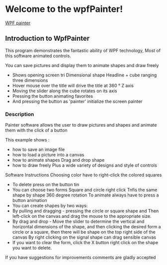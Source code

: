 # Welcome to the wpfPainter!

[WPF painter](https://www.youtube.com/watch?v=cdy8YQRFBWI&feature=youtu.be)

## Introduction to WpfPainter
This program demonstrates the fantastic ability of WPF technology, Most of this software animated controls.

You can save pictures and display them to animate shapes and draw freely

* Shows opening screen tri Dimensional shape Headline + cube ranging three dimensions
* Hover mouse over the title will drive the title at 360 ° Z axis
* Moving the slider along the cube rotates on its axis
* Pressing the button animating favorites
* And pressing the button as 'painter' initialize the screen painter

### Description   

Painter software allows the user to draw pictures and shapes and animate them with the click of a button

This example shows :

*   how to save an image file
*   how to load a picture into a canvas
*   how to animate shapes Drag and drop shape 
*   how to draw freely Plus a wide variety of designs and style of controls


Software Instructions
Choosing color have to right-click the colored squares

* To delete press on the button tin
* You can choose two forms Square and circle right click Tnfis the same shape by shape 360 degree rotation To animate always have to press a button animation
* You can create shapes by two ways:
* By pulling and dragging - pressing the circle or square shape and Then left-click on the canvas and drag the mouse to the appropriate size.
* By drag and drop - Move the slider to determine the vertical and horizontal dimensions of the shape, and then clicking the desired form a circle or a square, then there will be shape on the top right side of the canvas By right clicking on the signal shape can drag sensible canvas 
* If you want to clear the form, click the X button right click on the shape you want to delete.

If you have suggestions for improvements comments are gladly accepted

